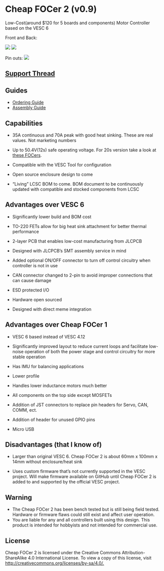 # Cheap FOCer 2 (v0.9)

Low-Cost(around $120 for 5 boards and components) Motor Controller based on the VESC 6

Front and Back:

![](source/Images/Front.PNG) ![](source/Images/Back.PNG)

Pin outs:
![](./source/Images/pinout.PNG)

## [Support Thread](https://forum.esk8.news/t/cheap-focer-2-open-source-low-cost-vesc-6-based-esc-prototyped-materials-arrived-for-test-batch/13631/1)

## Guides

* [Ordering Guide](./guides/ordering/readme.md)
* [Assembly Guide](./guides/assembly/readme.md)

## Capabilities

* 35A continuous and 70A peak with good heat sinking. These are real values. Not marketing numbers

* Up to 50.4V(12s) safe operating voltage.  For 20s version take a look at [these FOCers](https://forum.esk8.news/t/some-new-focers-84v-vesc-6-based-controllers/1513).

* Compatible with the VESC Tool for configuration

* Open source enclosure design to come

* “Living” LCSC BOM to come. BOM document to be continuously updated with compatible and stocked components from LCSC

## Advantages over VESC 6

* Significantly lower build and BOM cost

* TO-220 FETs allow for big heat sink attachment for better thermal performance

* 2-layer PCB that enables low-cost manufacturing from JLCPCB

* Designed with JLCPCB’s SMT assembly service in mind

* Added optional ON/OFF connector to turn off control circuitry when controller is not in use

* CAN connector changed to 2-pin to avoid improper connections that can cause damage

* ESD protected I/O

* Hardware open sourced

* Designed with direct meme integration

## Advantages over Cheap FOCer 1

* VESC 6 based instead of VESC 4.12

* Significantly improved layout to reduce current loops and facilitate low-noise operation of both the power stage and control circuitry for more stable operation

* Has IMU for balancing applications

* Lower profile

* Handles lower inductance motors much better

* All components on the top side except MOSFETs

* Addition of JST connectors to replace pin headers for Servo, CAN, COMM, ect.

* Addition of header for unused GPIO pins

* Micro USB

## Disadvantages (that I know of)

* Larger than original VESC 6. Cheap FOCer 2 is about 60mm x 100mm x 14mm without enclosure/heat sink

* Uses custom firmware that’s not currently supported in the VESC project. Will make firmware available on GitHub until Cheap FOCer 2 is added to and supported by the official VESC project.

## Warning

* The Cheap FOCer 2 has been bench tested but is still being field tested. Hardware or firmware flaws could still exist and affect user operation.
* You are liable for any and all controllers built using this design. This product is intended for hobbyists and not intended for commercial use.

## License

Cheap FOCer 2 is licensed under the Creative Commons Attribution-ShareAlike 4.0 International License. To view a copy of this license, visit <http://creativecommons.org/licenses/by-sa/4.0/.>
